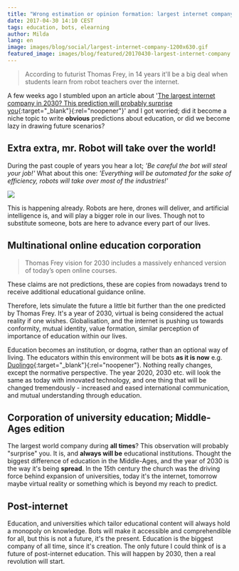 ```yaml
---
title: "Wrong estimation or opinion formation: largest internet company by 2030"
date: 2017-04-30 14:10 CEST
tags: education, bots, elearning
author: Milda
lang: en
image: images/blog/social/largest-internet-company-1200x630.gif
featured_image: images/blog/featured/20170430-largest-internet-company.gif
---
```


>According to futurist Thomas Frey, in 14 years it'll be a big deal when students learn from robot teachers over the internet.

A few weeks ago I stumbled upon an article about '[The largest internet company in 2030? This prediction will probably surprise you](https://www.businessinsider.nl/futurist-predicts-online-school-largest-online-company-2016-12/?international=true&r=US){:target="_blank"}{:rel="noopener"}' and I got worried; did it become a niche topic to write **obvious** predictions about education, or did we become lazy in drawing future scenarios?

## Extra extra, mr. Robot will take over the world!

During the past couple of years you hear a lot; *'Be careful the bot will steal your job!'* What about this one: *'Everything will be automated for the sake of efficiency, robots will take over most of the industries!'*

![](/images/blog/en/giphy.gif)

This is happening already. Robots are here, drones will deliver, and artificial intelligence is, and will play a bigger role in our lives. Though not to substitute someone, bots are here to advance every part of our lives.  

## Multinational  online education  corporation

> Thomas Frey vision for 2030 includes a massively enhanced version of today’s open online courses.

These claims are not predictions, these are copies from nowadays trend to receive additional educational guidance online.

Therefore, lets simulate the future a little bit further than the one predicted by Thomas Frey. It's a year of 2030, virtual is being considered the actual reality if one wishes. Globalisation, and the internet is pushing us towards conformity, mutual identity, value formation, similar perception of importance of education within our lives.

Education becomes an institution, or dogma, rather than an optional way of living. The educators within this environment will be bots **as it is now** e.g. [Duolingo](http://bots.duolingo.com){:target="_blank"}{:rel="noopener"}. Nothing really changes, except the normative perspective. The year 2020, 2030 etc. will look the same as today with innovated technology, and one thing that will be changed tremendously - increased and eased international communication, and mutual understanding through education.

## Corporation of university education; Middle-Ages edition

The largest world company during **all times**? This observation will probably "surprise" you. It is, and **always will be** educational institutions. Thought the biggest difference of education in the Middle-Ages, and the year of 2030 is the way it's being **spread**. In the 15th century the church was the driving force behind expansion of universities, today it's the internet, tomorrow maybe virtual reality or something which is beyond my reach to predict.  

## Post-internet

Education, and universities which tailor educational content will always hold a monopoly on knowledge. Bots will make it accessible and comprehendible for all, but this is not a future, it's the present. Education is the biggest company of all time, since it's creation. The only future I could think of is a future of post-internet education. This will happen by 2030, then a real revolution will start.
